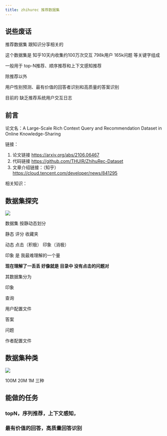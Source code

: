 ```yaml
---
title: zhihurec 推荐数据集
---
```


## 说些废话

推荐数据集 跟知识分享相关的 

这个数据集是 知乎10天内收集约100万次交互 798k用户 165k问题 等关键字组成

一般用于 top-N推荐、顺序推荐和上下文感知推荐 

除推荐以外

用户性别预测、最有价值的回答者识别和高质量的答案识别 

目前的 缺乏推荐系统用户交互日志

## 前言

论文名：A Large-Scale Rich Context Query and Recommendation
Dataset in Online Knowledge-Sharing

链接：

1. 论文链接 https://arxiv.org/abs/2106.06467
2. 代码链接 https://github.com/THUIR/ZhihuRec-Dataset
3. 文章介绍链接：（知乎）https://cloud.tencent.com/developer/news/841295

相关知识：

## 数据集探究

[![](https://s1.ax1x.com/2022/09/14/vvX081.png)](https://imgse.com/i/vvX081)

数据集 按静动态划分

静态 评分 收藏夹

动态 点击（积极） 印象（消极）

印象 是 我最难理解的一个量

**现在理解了一丢丢 好像就是 目录中 没有点击的问题对**

其数据集分为

印象

查询

用户配置文件

答案

问题

作者配置文件

## 数据集种类

[![](https://s1.ax1x.com/2022/09/14/vvXwCR.md.png)](https://imgse.com/i/vvXwCR)

100M 20M 1M 三种

## 能做的任务

### topN，序列推荐，上下文感知，

### 最有价值的回答，高质量回答识别

